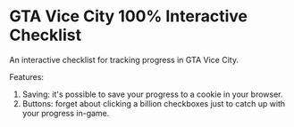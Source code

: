 # GTA Vice City 100% Interactive Checklist

An interactive checklist for tracking progress in GTA Vice City.

Features:
1. Saving: it's possible to save your progress to a cookie in your browser.
2. Buttons: forget about clicking a billion checkboxes just to catch up with your progress in-game.
